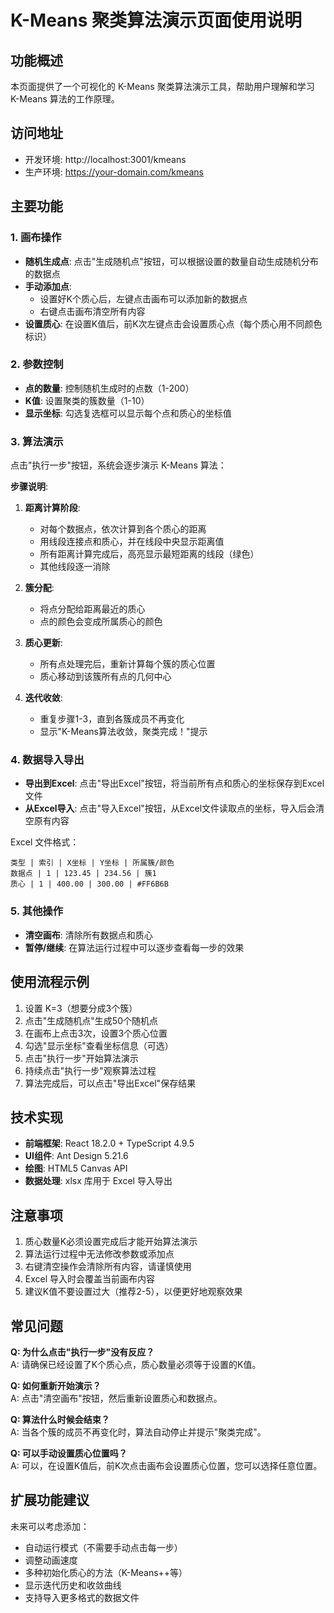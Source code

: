 # K-Means 聚类算法演示页面使用说明

## 功能概述

本页面提供了一个可视化的 K-Means 聚类算法演示工具，帮助用户理解和学习 K-Means 算法的工作原理。

## 访问地址

- 开发环境: http://localhost:3001/kmeans
- 生产环境: https://your-domain.com/kmeans

## 主要功能

### 1. 画布操作

- **随机生成点**: 点击"生成随机点"按钮，可以根据设置的数量自动生成随机分布的数据点
- **手动添加点**: 
  - 设置好K个质心后，左键点击画布可以添加新的数据点
  - 右键点击画布清空所有内容
- **设置质心**: 在设置K值后，前K次左键点击会设置质心点（每个质心用不同颜色标识）

### 2. 参数控制

- **点的数量**: 控制随机生成时的点数（1-200）
- **K值**: 设置聚类的簇数量（1-10）
- **显示坐标**: 勾选复选框可以显示每个点和质心的坐标值

### 3. 算法演示

点击"执行一步"按钮，系统会逐步演示 K-Means 算法：

**步骤说明**:
1. **距离计算阶段**: 
   - 对每个数据点，依次计算到各个质心的距离
   - 用线段连接点和质心，并在线段中央显示距离值
   - 所有距离计算完成后，高亮显示最短距离的线段（绿色）
   - 其他线段逐一消除

2. **簇分配**: 
   - 将点分配给距离最近的质心
   - 点的颜色会变成所属质心的颜色

3. **质心更新**: 
   - 所有点处理完后，重新计算每个簇的质心位置
   - 质心移动到该簇所有点的几何中心

4. **迭代收敛**: 
   - 重复步骤1-3，直到各簇成员不再变化
   - 显示"K-Means算法收敛，聚类完成！"提示

### 4. 数据导入导出

- **导出到Excel**: 点击"导出Excel"按钮，将当前所有点和质心的坐标保存到Excel文件
- **从Excel导入**: 点击"导入Excel"按钮，从Excel文件读取点的坐标，导入后会清空原有内容

Excel 文件格式：
```
类型 | 索引 | X坐标 | Y坐标 | 所属簇/颜色
数据点 | 1 | 123.45 | 234.56 | 簇1
质心 | 1 | 400.00 | 300.00 | #FF6B6B
```

### 5. 其他操作

- **清空画布**: 清除所有数据点和质心
- **暂停/继续**: 在算法运行过程中可以逐步查看每一步的效果

## 使用流程示例

1. 设置 K=3（想要分成3个簇）
2. 点击"生成随机点"生成50个随机点
3. 在画布上点击3次，设置3个质心位置
4. 勾选"显示坐标"查看坐标信息（可选）
5. 点击"执行一步"开始算法演示
6. 持续点击"执行一步"观察算法过程
7. 算法完成后，可以点击"导出Excel"保存结果

## 技术实现

- **前端框架**: React 18.2.0 + TypeScript 4.9.5
- **UI组件**: Ant Design 5.21.6
- **绘图**: HTML5 Canvas API
- **数据处理**: xlsx 库用于 Excel 导入导出

## 注意事项

1. 质心数量K必须设置完成后才能开始算法演示
2. 算法运行过程中无法修改参数或添加点
3. 右键清空操作会清除所有内容，请谨慎使用
4. Excel 导入时会覆盖当前画布内容
5. 建议K值不要设置过大（推荐2-5），以便更好地观察效果

## 常见问题

**Q: 为什么点击"执行一步"没有反应？**  
A: 请确保已经设置了K个质心点，质心数量必须等于设置的K值。

**Q: 如何重新开始演示？**  
A: 点击"清空画布"按钮，然后重新设置质心和数据点。

**Q: 算法什么时候会结束？**  
A: 当各个簇的成员不再变化时，算法自动停止并提示"聚类完成"。

**Q: 可以手动设置质心位置吗？**  
A: 可以，在设置K值后，前K次点击画布会设置质心位置，您可以选择任意位置。

## 扩展功能建议

未来可以考虑添加：
- 自动运行模式（不需要手动点击每一步）
- 调整动画速度
- 多种初始化质心的方法（K-Means++等）
- 显示迭代历史和收敛曲线
- 支持导入更多格式的数据文件
